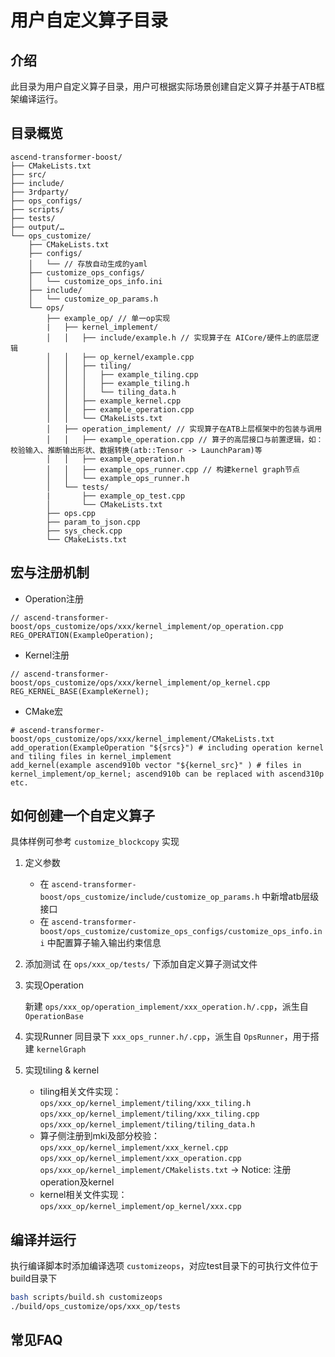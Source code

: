 # 用户自定义算子目录

## 介绍

此目录为用户自定义算子目录，用户可根据实际场景创建自定义算子并基于ATB框架编译运行。

## 目录概览

```
ascend-transformer-boost/
├── CMakeLists.txt
├── src/
├── include/
├── 3rdparty/
├── ops_configs/
├── scripts/
├── tests/             
├── output/…
└── ops_customize/
    ├── CMakeLists.txt
    ├── configs/
    │   └── // 存放自动生成的yaml
    ├── customize_ops_configs/
    │   └── customize_ops_info.ini
    ├── include/
    │   └── customize_op_params.h
    └── ops/
        ├── example_op/ // 单一op实现
        |   ├── kernel_implement/
        │   │   ├── include/example.h // 实现算子在 AICore/硬件上的底层逻辑
        │   │   ├── op_kernel/example.cpp
        │   │   ├── tiling/
        │   │   │   ├── example_tiling.cpp
        │   │   │   ├── example_tiling.h
        │   │   │   └── tiling_data.h
        │   │   ├── example_kernel.cpp
        │   │   ├── example_operation.cpp
        │   │   └── CMakeLists.txt
        │   ├── operation_implement/ // 实现算子在ATB上层框架中的包装与调用
        │   │   ├── example_operation.cpp // 算子的高层接口与前置逻辑，如：校验输入、推断输出形状、数据转换(atb::Tensor -> LaunchParam)等
        │   │   ├── example_operation.h
        │   │   ├── example_ops_runner.cpp // 构建kernel graph节点
        │   │   └── example_ops_runner.h
        │   └── tests/
        |       ├── example_op_test.cpp
        │       └── CMakeLists.txt
        ├── ops.cpp
        ├── param_to_json.cpp
        ├── sys_check.cpp
        └── CMakeLists.txt
```

## 宏与注册机制

- Operation注册

```
// ascend-transformer-boost/ops_customize/ops/xxx/kernel_implement/op_operation.cpp
REG_OPERATION(ExampleOperation);
```

- Kernel注册

```
// ascend-transformer-boost/ops_customize/ops/xxx/kernel_implement/op_kernel.cpp
REG_KERNEL_BASE(ExampleKernel);
```

- CMake宏

```
# ascend-transformer-boost/ops_customize/ops/xxx/kernel_implement/CMakeLists.txt
add_operation(ExampleOperation "${srcs}") # including operation kernel and tiling files in kernel_implement
add_kernel(example ascend910b vector "${kernel_src}" ) # files in kernel_implement/op_kernel; ascend910b can be replaced with ascend310p etc.
```

## 如何创建一个自定义算子

具体样例可参考 `customize_blockcopy` 实现

1. 定义参数
   
   - 在 `ascend-transformer-boost/ops_customize/include/customize_op_params.h` 中新增atb层级接口
   - 在 `ascend-transformer-boost/ops_customize/customize_ops_configs/customize_ops_info.ini`  中配置算子输入输出约束信息
2. 添加测试
   在 `ops/xxx_op/tests/` 下添加自定义算子测试文件
3. 实现Operation
   
   新建 `ops/xxx_op/operation_implement/xxx_operation.h/.cpp`，派生自 `OperationBase`
4. 实现Runner
   同目录下 `xxx_ops_runner.h/.cpp`，派生自 `OpsRunner`，用于搭建 `kernelGraph`
5. 实现tiling & kernel
   
   - tiling相关文件实现：
     `ops/xxx_op/kernel_implement/tiling/xxx_tiling.h`
     `ops/xxx_op/kernel_implement/tiling/xxx_tiling.cpp`
     `ops/xxx_op/kernel_implement/tiling/tiling_data.h`
   - 算子侧注册到mki及部分校验：
     `ops/xxx_op/kernel_implement/xxx_kernel.cpp`
     `ops/xxx_op/kernel_implement/xxx_operation.cpp`
     `ops/xxx_op/kernel_implement/CMakelists.txt` -> Notice: 注册operation及kernel
   - kernel相关文件实现：
     `ops/xxx_op/kernel_implement/op_kernel/xxx.cpp`

## 编译并运行

执行编译脚本时添加编译选项 `customizeops`，对应test目录下的可执行文件位于build目录下

```sh
bash scripts/build.sh customizeops
./build/ops_customize/ops/xxx_op/tests
```

## 常见FAQ
